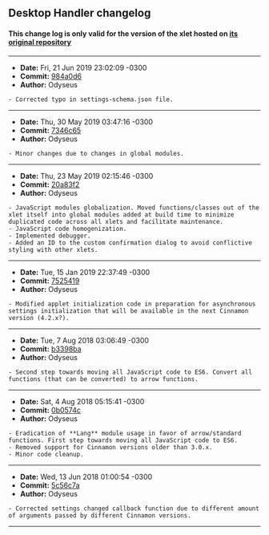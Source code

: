 ## Desktop Handler changelog

#### This change log is only valid for the version of the xlet hosted on [its original repository](https://gitlab.com/Odyseus/CinnamonTools)

***

- **Date:** Fri, 21 Jun 2019 23:02:09 -0300
- **Commit:** [984a0d6](https://gitlab.com/Odyseus/CinnamonTools/commit/984a0d6)
- **Author:** Odyseus

```
- Corrected typo in settings-schema.json file.

```

***

- **Date:** Thu, 30 May 2019 03:47:16 -0300
- **Commit:** [7346c65](https://gitlab.com/Odyseus/CinnamonTools/commit/7346c65)
- **Author:** Odyseus

```
- Minor changes due to changes in global modules.

```

***

- **Date:** Thu, 23 May 2019 02:15:46 -0300
- **Commit:** [20a83f2](https://gitlab.com/Odyseus/CinnamonTools/commit/20a83f2)
- **Author:** Odyseus

```
- JavaScript modules globalization. Moved functions/classes out of the xlet itself into global modules added at build time to minimize duplicated code across all xlets and facilitate maintenance.
- JavaScript code homogenization.
- Implemented debugger.
- Added an ID to the custom confirmation dialog to avoid conflictive styling with other xlets.

```

***

- **Date:** Tue, 15 Jan 2019 22:37:49 -0300
- **Commit:** [7525419](https://gitlab.com/Odyseus/CinnamonTools/commit/7525419)
- **Author:** Odyseus

```
- Modified applet initialization code in preparation for asynchronous settings initialization that will be available in the next Cinnamon version (4.2.x?).

```

***

- **Date:** Tue, 7 Aug 2018 03:06:49 -0300
- **Commit:** [b3398ba](https://gitlab.com/Odyseus/CinnamonTools/commit/b3398ba)
- **Author:** Odyseus

```
- Second step towards moving all JavaScript code to ES6. Convert all functions (that can be converted) to arrow functions.

```

***

- **Date:** Sat, 4 Aug 2018 05:15:41 -0300
- **Commit:** [0b0574c](https://gitlab.com/Odyseus/CinnamonTools/commit/0b0574c)
- **Author:** Odyseus

```
- Eradication of **Lang** module usage in favor of arrow/standard functions. First step towards moving all JavaScript code to ES6.
- Removed support for Cinnamon versions older than 3.0.x.
- Minor code cleanup.

```

***

- **Date:** Wed, 13 Jun 2018 01:00:54 -0300
- **Commit:** [5c56c7a](https://gitlab.com/Odyseus/CinnamonTools/commit/5c56c7a)
- **Author:** Odyseus

```
- Corrected settings changed callback function due to different amount of arguments passed by different Cinnamon versions.

```

***
